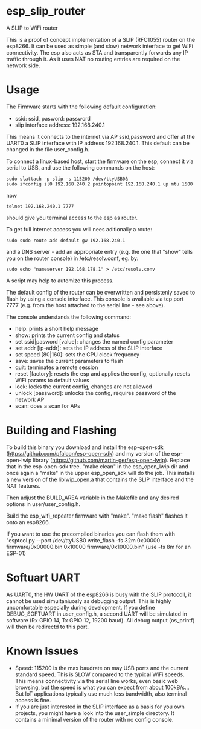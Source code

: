 # esp_slip_router
A SLIP to WiFi router

This is a proof of concept implementation of a SLIP (RFC1055) router on the esp8266. It can be used as simple (and slow) network interface to get WiFi connectivity. The esp also acts as STA and transparently forwards any IP traffic through it. As it uses NAT no routing entries are required on the network side. 

# Usage
The Firmware starts with the following default configuration:
- ssid: ssid, pasword: password
- slip interface address: 192.168.240.1

This means it connects to the internet via AP ssid,password and offer at the UART0 a SLIP interface with IP address 192.168.240.1. This default can be changed in the file user_config.h. 

To connect a linux-based host, start the firmware on the esp, connect it via serial to USB, and use the following commands on the host:
```
sudo slattach -p slip -s 115200 /dev/ttyUSB0&
sudo ifconfig sl0 192.168.240.2 pointopoint 192.168.240.1 up mtu 1500
```
now 
```
telnet 192.168.240.1 7777
```
should give you terminal access to the esp as router.

To get full internet access you will nees aditionally a route:
```
sudo sudo route add default gw 192.168.240.1
```
and a DNS server - add an appropriate entry (e.g. the one that "show" tells you on the router console) in /etc/resolv.conf, eg. by:
```
sudo echo "nameserver 192.168.178.1" > /etc/resolv.conv
```
A script may help to automize this process.

The default config of the router can be overwritten and persistenly saved to flash by using a console interface. This console is available via tcp port 7777 (e.g. from the host attached to the serial line - see above). 

The console understands the following command:
- help: prints a short help message
- show: prints the current config and status
- set ssid|pasword [value]: changes the named config parameter
- set addr [ip-addr]: sets the IP address of the SLIP interface
- set speed [80|160]: sets the CPU clock frequency
- save: saves the current parameters to flash
- quit: terminates a remote session
- reset [factory]: resets the esp and applies the config, optionally resets WiFi params to default values
- lock: locks the current config, changes are not allowed
- unlock [password]: unlocks the config, requires password of the network AP
- scan: does a scan for APs

# Building and Flashing
To build this binary you download and install the esp-open-sdk (https://github.com/pfalcon/esp-open-sdk) and my version of the esp-open-lwip library (https://github.com/martin-ger/esp-open-lwip). Replace that in the esp-open-sdk tree. "make clean" in the esp_open_lwip dir and once again a "make" in the upper esp_open_sdk will do the job. This installs a new version of the liblwip_open.a that contains the SLIP interface and the NAT features.

Then adjust the BUILD_AREA variable in the Makefile and any desired options in user/user_config.h.

Build the esp_wifi_repeater firmware with "make". "make flash" flashes it onto an esp8266.

If you want to use the precompiled binaries you can flash them with "esptool.py --port /dev/ttyUSB0 write_flash -fs 32m 0x00000 firmware/0x00000.bin 0x10000 firmware/0x10000.bin" (use -fs 8m for an ESP-01)

# Softuart UART
As UART0, the HW UART of the esp8266 is busy with the SLIP protocoll, it cannot be used simultaniuosly as debugging output. This is highly uncomfortable especially during development. If you define DEBUG_SOFTUART in user_config.h, a second UART will be simulated in software (Rx GPIO 14, Tx GPIO 12, 19200 baud). All debug output (os_printf) will then be redirectd to this port.

# Known Issues
- Speed: 115200 is the max baudrate on may USB ports and the current standard speed. This is SLOW compared to the typical WiFi speeds. This means connectivity via the serial line works, even basic web browsing, but the speed is what you can expect from about 100kB/s... But IoT applications typically use much less bandwidth, also terminal access is fine.
- If you are just interested in the SLIP interface as a basis for you own projects, you might have a look into the user_simple directory. It contains a minimal version of the router with no config console.
